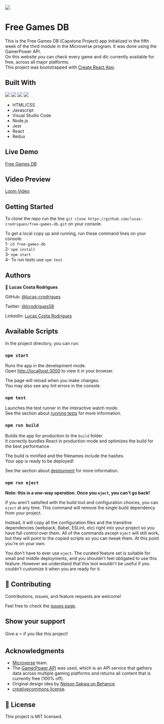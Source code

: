 ![](https://img.shields.io/badge/Microverse-blueviolet)
# Free Games DB

This is the Free Games DB (Capstone Project) app initialized in the fifth week of the third module in the Microverse program. It was done using the GamerPower API. <br>
On this website you can check every game and dlc currently available for free, across all major platforms. <br>
This project was bootstrapped with [Create React App](https://github.com/facebook/create-react-app).

## Built With
![](https://img.shields.io/badge/-HTML-orange) ![](https://img.shields.io/badge/-CSS-blue) ![](https://img.shields.io/badge/-JavaScript-yellow) ![](https://img.shields.io/badge/-React-cyan)
- HTML/CSS
- Javascript
- Visual Studio Code
- Node.js
- Jest
- React
- Redux

## Live Demo

 [Free Games DB](https://peppy-smakager-d62680.netlify.app/)

 ## Video Preview

 [Loom Video](https://www.loom.com/share/bfc5132e16bb4bde89f4cc427a3bb289)

 ## Getting Started

To clone the repo run the line `git clone https://github.com/lucas-crodrigues/free-games-db.git` on your console.

To get a local copy up and running, run these command lines on your console:<br>
  1- `cd free-games-db` <br>
  2-  `npm install` <br>
  3-  `npm start` <br>
  4-  To run tests use `npm test` <br>

  ## Authors

👤 **Lucas Costa Rodrigues**

GitHub: [@lucas-crodrigues](https://github.com/lucas-crodrigues)

Twitter: [@lcrodrigues58](https://twitter.com/lcrodrigues58)

LinkedIn: [Lucas Costa Rodrigues](https://www.linkedin.com/in/lucascostarodrigues/)

## Available Scripts

In the project directory, you can run:

### `npm start`

Runs the app in the development mode.\
Open [http://localhost:3000](http://localhost:3000) to view it in your browser.

The page will reload when you make changes.\
You may also see any lint errors in the console.

### `npm test`

Launches the test runner in the interactive watch mode.\
See the section about [running tests](https://facebook.github.io/create-react-app/docs/running-tests) for more information.

### `npm run build`

Builds the app for production to the `build` folder.\
It correctly bundles React in production mode and optimizes the build for the best performance.

The build is minified and the filenames include the hashes.\
Your app is ready to be deployed!

See the section about [deployment](https://facebook.github.io/create-react-app/docs/deployment) for more information.

### `npm run eject`

**Note: this is a one-way operation. Once you `eject`, you can't go back!**

If you aren't satisfied with the build tool and configuration choices, you can `eject` at any time. This command will remove the single build dependency from your project.

Instead, it will copy all the configuration files and the transitive dependencies (webpack, Babel, ESLint, etc) right into your project so you have full control over them. All of the commands except `eject` will still work, but they will point to the copied scripts so you can tweak them. At this point you're on your own.

You don't have to ever use `eject`. The curated feature set is suitable for small and middle deployments, and you shouldn't feel obligated to use this feature. However we understand that this tool wouldn't be useful if you couldn't customize it when you are ready for it.

## 🤝 Contributing

Contributions, issues, and feature requests are welcome!

Feel free to check the [issues page](https://github.com/lucas-crodrigues/free-games-db/issues).

## Show your support
Give a ⭐️ if you like this project!

## Acknowledgments

- [Microverse](https://github.com/microverseinc) team. <br>
- The [GamerPower API](https://www.gamerpower.com/api-read) was used, which is an API service that gathers data across multiple gaming platforms and returns all content that is currently free (100% off).<br>
- Original design idea by [Nelson Sakwa on Behance](https://www.behance.net/sakwadesignstudio).<br>
- [creativecommons license](https://creativecommons.org/licenses/by-nc/4.0/).<br>


## 📝 License

This project is MIT licensed.
